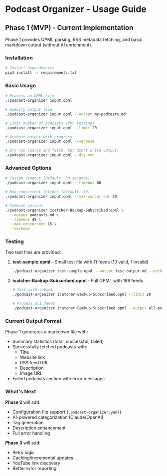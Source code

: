 # Podcast Organizer - Usage Guide

## Phase 1 (MVP) - Current Implementation

Phase 1 provides OPML parsing, RSS metadata fetching, and basic markdown output (without AI enrichment).

### Installation

```bash
# Install dependencies
pip3 install -r requirements.txt
```

### Basic Usage

```bash
# Process an OPML file
./podcast-organizer input.opml

# Specify output file
./podcast-organizer input.opml --output my-podcasts.md

# Limit number of podcasts (for testing)
./podcast-organizer input.opml --limit 20

# Verbose output with progress
./podcast-organizer input.opml --verbose

# Dry run (parse and fetch, but don't write output)
./podcast-organizer input.opml --dry-run
```

### Advanced Options

```bash
# Custom timeout (default: 30 seconds)
./podcast-organizer input.opml --timeout 60

# Max concurrent fetches (default: 10)
./podcast-organizer input.opml --max-concurrent 20

# Combine options
./podcast-organizer icatcher-Backup-Subscribed.opml \
  --output podcasts.md \
  --timeout 45 \
  --max-concurrent 15 \
  --verbose
```

### Testing

Two test files are provided:

1. **test-sample.opml** - Small test file with 11 feeds (10 valid, 1 invalid)
   ```bash
   ./podcast-organizer test-sample.opml --output test-output.md --verbose
   ```

2. **icatcher-Backup-Subscribed.opml** - Full OPML with 189 feeds
   ```bash
   # Test with subset
   ./podcast-organizer icatcher-Backup-Subscribed.opml --limit 20

   # Process all feeds
   ./podcast-organizer icatcher-Backup-Subscribed.opml --output all-podcasts.md
   ```

### Current Output Format

Phase 1 generates a markdown file with:
- Summary statistics (total, successful, failed)
- Successfully fetched podcasts with:
  - Title
  - Website link
  - RSS feed URL
  - Description
  - Image URL
- Failed podcasts section with error messages

### What's Next

**Phase 2** will add:
- Configuration file support (`.podcast-organizer.yaml`)
- AI-powered categorization (Claude/OpenAI)
- Tag generation
- Description enhancement
- Full error handling

**Phase 3** will add:
- Retry logic
- Caching/incremental updates
- YouTube link discovery
- Better error reporting
